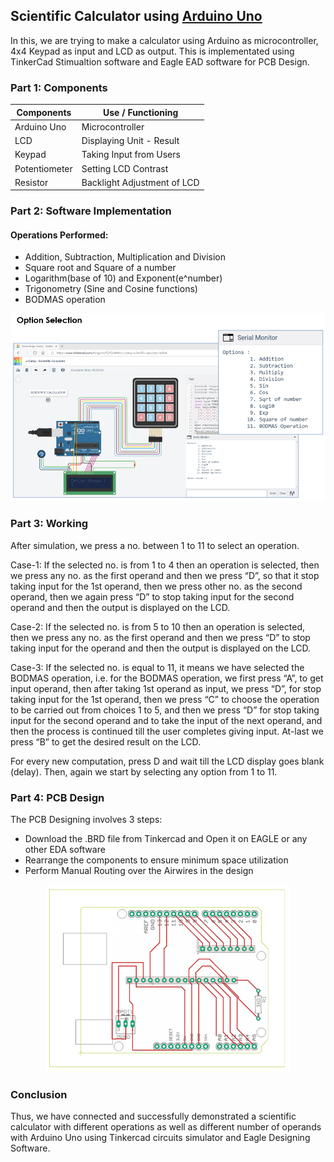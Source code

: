 ## Scientific Calculator using [Arduino Uno](https://www.arduino.cc/)

In this, we are trying to make a calculator using Arduino as microcontroller, 4x4 Keypad as input and LCD as output. This is implementated using TinkerCad Stimualtion software and Eagle EAD software for PCB Design.

### Part 1: Components

|         Components          |                  Use / Functioning                          |
|-----------------------------|-------------------------------------------------------------|
| Arduino Uno                 | Microcontroller                                             |
| LCD                         | Displaying Unit - Result                                    |
| Keypad                      | Taking Input from Users                                     |
| Potentiometer               | Setting LCD Contrast                                        |
| Resistor                    | Backlight Adjustment of LCD                                 |

### Part 2: Software Implementation

#### Operations Performed:
  - Addition, Subtraction, Multiplication and Division
  - Square root and Square of a number
  - Logarithm(base of 10) and Exponent(e^number)
  - Trigonometry (Sine and Cosine functions)
  - BODMAS operation

<div align='center'>
<img src = 'examples/diagram.PNG' height="300px">
</div>

### Part 3: Working

After simulation, we press a no. between 1 to 11 to select an operation.

Case-1: If the selected no. is from 1 to 4 then an operation is selected, then we press any no. as the first operand and then we press “D”, so that it stop taking input for the 1st operand, then we press other no. as the second operand, then we again press “D” to stop taking input for the second operand and then the output is displayed on the LCD.

Case-2: If the selected no. is from 5 to 10 then an operation is selected, then we press any no. as the first operand and then we press “D” to stop taking input for the operand and then the output is displayed on the LCD.

Case-3: If the selected no. is equal to 11, it means we have selected the BODMAS operation, i.e. for the BODMAS operation, we first press “A”, to get input operand, then after taking 1st operand as input, we press “D”, for stop taking input for the 1st operand, then we press “C” to choose the operation to be carried out from choices 1 to 5, and then we press “D” for stop taking input for the second operand and to take the input of the next operand, and then the process is continued till the user completes giving input. At-last we press “B” to get the desired result on the LCD.

For every new computation, press D and wait till the LCD display goes blank (delay). Then, again we start by selecting any option from 1 to 11.

### Part 4: PCB Design

The PCB Designing involves 3 steps:
- Download the .BRD file from Tinkercad and Open it on EAGLE or any other EDA software
- Rearrange the components to ensure minimum space utilization
- Perform Manual Routing over the Airwires in the design

<div align='center'>
<img src = 'examples/pcb_design.PNG' height="300px">
</div>

### Conclusion

Thus, we have connected and successfully demonstrated a scientific calculator with different operations as well as different number of operands with Arduino Uno using Tinkercad circuits simulator and Eagle Designing Software.
